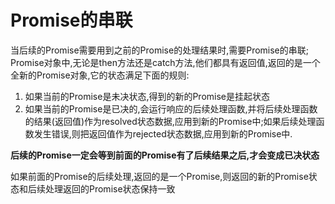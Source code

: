 # Promise的串联

当后续的Promise需要用到之前的Promise的处理结果时,需要Promise的串联;
Promise对象中,无论是then方法还是catch方法,他们都具有返回值,返回的是一个全新的Promise对象,它的状态满足下面的规则:

1. 如果当前的Promise是未决状态,得到的新的Promise是挂起状态
2. 如果当前的Promise是已决的,会运行响应的后续处理函数,并将后续处理函数的结果(返回值)作为resolved状态数据,应用到新的Promise中;如果后续处理函数发生错误,则把返回值作为rejected状态数据,应用到新的Promise中.

**后续的Promise一定会等到前面的Promise有了后续结果之后,才会变成已决状态**

如果前面的Promise的后续处理,返回的是一个Promise,则返回的新的Promise状态和后续处理返回的Promise状态保持一致


